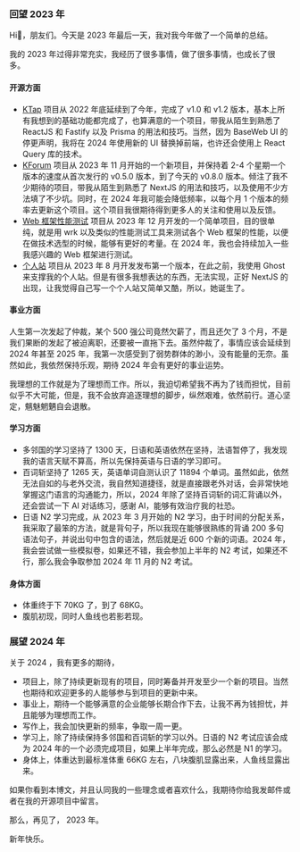 ### 回望 2023 年

Hi👋，朋友们。今天是 2023 年最后一天，我对我今年做了一个简单的总结。

我的 2023 年过得非常充实，我经历了很多事情，做了很多事情，也成长了很多。

#### 开源方面

* [KTap](https://ruislan.com/works/ktap) 项目从 2022 年底延续到了今年，完成了 v1.0 和 v1.2 版本，基本上所有我想到的基础功能都完成了，也算满意的一个项目，带我从陌生到熟悉了 ReactJS 和 Fastify 以及 Prisma 的用法和技巧。当然，因为 BaseWeb UI 的停更声明，我将在 2024 年使用新的 UI 替换掉前端，也许还会使用上 React Query 库的技术。
* [KForum](https://ruislan.com/works/kforum) 项目从 2023 年 11 月开始的一个新项目，并保持着 2-4 个星期一个版本的速度从首次发行的 v0.5.0 版本，到了今天的 v0.8.0 版本。倾注了我不少期待的项目，带我从陌生到熟悉了 NextJS 的用法和技巧，以及使用不少方法填了不少坑。同时，在 2024 年我可能会降低频率，以每个月 1 个版本的频率去更新这个项目。这个项目我很期待得到更多人的关注和使用以及反馈。
* [Web 框架性能测试](https://ruislan.com/works/web-frameworks-benchmark) 项目从 2023 年 12 月开发的一个简单项目，目的很单纯，就是用 wrk 以及类似的性能测试工具来测试各个 Web 框架的性能，以便在做技术选型的时候，能够有更好的考量。在 2024 年，我也会持续加入一些我感兴趣的 Web 框架进行测试。
* [个人站](https://ruislan.com) 项目从 2023 年 8 月开发发布第一个版本，在此之前，我使用 Ghost 来支撑我的个人站。但是有很多我想表达的东西，无法实现，正好 NextJS 的出现，让我觉得自己写一个个人站又简单又酷，所以，她诞生了。

#### 事业方面

人生第一次发起了仲裁，某个 500 强公司竟然欠薪了，而且还欠了 3 个月，不是我们果断的发起了被迫离职，还要被一直拖下去。虽然仲裁了，事情应该会延续到 2024 年甚至 2025 年，我第一次感受到了弱势群体的渺小，没有能量的无奈。虽然如此，我依然保持乐观，期待 2024 年会有更好的事业运势。

我理想的工作就是为了理想而工作。所以，我迫切希望我不再为了钱而担忧，目前似乎不大可能，但是，我不会放弃追逐理想的脚步，纵然艰难，依然前行。道心坚定，魑魅魍魉自会退散。

#### 学习方面

* 多邻国的学习坚持了 1300 天，日语和英语依然在坚持，法语暂停了，我发现我的语言天赋不算高，所以先保持英语与日语的学习即可。
* 百词斩坚持了 1265 天，英语单词自测认识了 11894 个单词。虽然如此，依然无法自如的与老外交流，我自然知道捷径，就是直接跟老外对话，会非常快地掌握这门语言的沟通能力，所以，2024 年除了坚持百词斩的词汇背诵以外，还会尝试一下 AI 对话练习，感谢 AI，能够有效治疗我的社恐。
* 日语 N2 学习完成，从 2023 年 3 月开始的 N2 学习，由于时间的分配关系，我采取了最笨的方法，就是背句子，所以我现在能够很熟练的背诵 200 多句语法句子，并说出句中包含的语法，然后就是近 600 个新的词语。2024 年，我会尝试做一些模拟卷，如果还不错，我会参加上半年的 N2 考试，如果还不行，那么我会争取参加 2024 年 11 月的 N2 考试。

#### 身体方面

* 体重终于下 70KG 了，到了 68KG。
* 腹肌初现，同时人鱼线也若影若现。

### 展望 2024 年

关于 2024 ，我有更多的期待，

* 项目上，除了持续更新现有的项目，同时筹备并开发至少一个新的项目。当然也期待和欢迎更多的人能够参与到项目的更新中来。
* 事业上，期待一个能够满意的企业能够长期合作下去，让我不再为钱担忧，并且能够为理想而工作。
* 写作上，我会加快更新的频率，争取一周一更。
* 学习上，除了持续保持多邻国和百词斩的学习以外。日语的 N2 考试应该会成为 2024 年的一个必须完成项目，如果上半年完成，那么必然是 N1 的学习。
* 身体上，体重达到最标准体重 66KG 左右，八块腹肌显露出来，人鱼线显露出来。

如果你看到本博文，并且认同我的一些理念或者喜欢什么，我期待你给我发邮件或者在我的开源项目中留言。

那么，再见了， 2023 年。

新年快乐。
